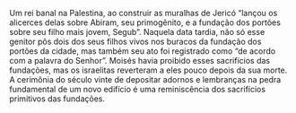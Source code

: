 ﻿Um rei banal na Palestina, ao construir as muralhas de Jericó “lançou os alicerces delas sobre Abiram, seu primogênito, e a fundação dos portões sobre seu filho mais jovem, Segub”. Naquela data tardia, não só esse genitor pôs dois dos seus filhos vivos nos buracos da fundação dos portões da cidade, mas também seu ato foi registrado como “de acordo com a palavra do Senhor”. Moisés havia proibido esses sacrifícios das fundações, mas os israelitas reverteram a eles pouco depois da sua morte. A cerimônia do século vinte de depositar adornos e lembranças na pedra fundamental de um novo edifício é uma reminiscência dos sacrifícios primitivos das fundações.